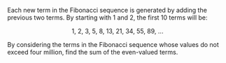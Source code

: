 <p>Each new term in the Fibonacci sequence is generated by adding the previous two terms. By starting with 1 and 2, the first 10 terms will be:</p>
<p align="center">1, 2, 3, 5, 8, 13, 21, 34, 55, 89, ... </p>
<p>By considering the terms in the Fibonacci sequence whose values do not exceed four million, find the sum of the even-valued terms.</p>